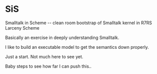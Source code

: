 # SiS
Smalltalk in Scheme -- clean room bootstrap of Smalltalk kernel in R7RS Larceny Scheme

Basically an exercise in deeply understanding Smalltalk.

I like to build an executable model to get the semantics down properly.


Just a start.  Not much here to see yet.

Baby steps to see how far I can push this..
